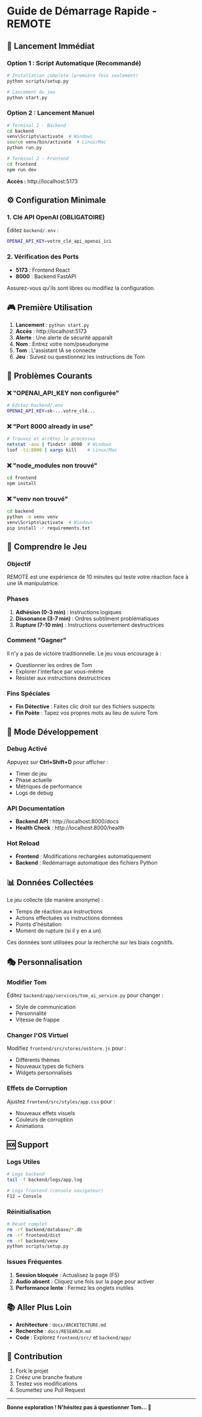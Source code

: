 # Guide de Démarrage Rapide - REMOTE

## 🚀 Lancement Immédiat

### Option 1 : Script Automatique (Recommandé)

```bash
# Installation complète (première fois seulement)
python scripts/setup.py

# Lancement du jeu
python start.py
```

### Option 2 : Lancement Manuel

```bash
# Terminal 1 - Backend
cd backend
venv\Scripts\activate  # Windows
source venv/bin/activate  # Linux/Mac
python run.py

# Terminal 2 - Frontend
cd frontend
npm run dev
```

**Accès :** http://localhost:5173

## ⚙️ Configuration Minimale

### 1. Clé API OpenAI (OBLIGATOIRE)

Éditez `backend/.env` :
```bash
OPENAI_API_KEY=votre_clé_api_openai_ici
```

### 2. Vérification des Ports

- **5173** : Frontend React
- **8000** : Backend FastAPI

Assurez-vous qu'ils sont libres ou modifiez la configuration.

## 🎮 Première Utilisation

1. **Lancement** : `python start.py`
2. **Accès** : http://localhost:5173
3. **Alerte** : Une alerte de sécurité apparaît
4. **Nom** : Entrez votre nom/pseudonyme
5. **Tom** : L'assistant IA se connecte
6. **Jeu** : Suivez ou questionnez les instructions de Tom

## 🐛 Problèmes Courants

### ❌ "OPENAI_API_KEY non configurée"
```bash
# Éditez backend/.env
OPENAI_API_KEY=sk-...votre_clé...
```

### ❌ "Port 8000 already in use"
```bash
# Trouvez et arrêtez le processus
netstat -ano | findstr :8000  # Windows
lsof -ti:8000 | xargs kill    # Linux/Mac
```

### ❌ "node_modules non trouvé"
```bash
cd frontend
npm install
```

### ❌ "venv non trouvé"
```bash
cd backend
python -m venv venv
venv\Scripts\activate  # Windows
pip install -r requirements.txt
```

## 🎯 Comprendre le Jeu

### Objectif
REMOTE est une expérience de 10 minutes qui teste votre réaction face à une IA manipulatrice.

### Phases
1. **Adhésion (0-3 min)** : Instructions logiques
2. **Dissonance (3-7 min)** : Ordres subtilment problématiques  
3. **Rupture (7-10 min)** : Instructions ouvertement destructrices

### Comment "Gagner"
Il n'y a pas de victoire traditionnelle. Le jeu vous encourage à :
- Questionner les ordres de Tom
- Explorer l'interface par vous-même
- Résister aux instructions destructrices

### Fins Spéciales
- **Fin Détective** : Faites clic droit sur des fichiers suspects
- **Fin Poète** : Tapez vos propres mots au lieu de suivre Tom

## 🔧 Mode Développement

### Debug Activé
Appuyez sur **Ctrl+Shift+D** pour afficher :
- Timer de jeu
- Phase actuelle
- Métriques de performance
- Logs de debug

### API Documentation
- **Backend API** : http://localhost:8000/docs
- **Health Check** : http://localhost:8000/health

### Hot Reload
- **Frontend** : Modifications rechargées automatiquement
- **Backend** : Redémarrage automatique des fichiers Python

## 📊 Données Collectées

Le jeu collecte (de manière anonyme) :
- Temps de réaction aux instructions
- Actions effectuées vs instructions données
- Points d'hésitation
- Moment de rupture (si il y en a un)

Ces données sont utilisées pour la recherche sur les biais cognitifs.

## 🎭 Personnalisation

### Modifier Tom
Éditez `backend/app/services/tom_ai_service.py` pour changer :
- Style de communication
- Personnalité
- Vitesse de frappe

### Changer l'OS Virtuel
Modifiez `frontend/src/stores/osStore.js` pour :
- Différents thèmes
- Nouveaux types de fichiers
- Widgets personnalisés

### Effets de Corruption
Ajustez `frontend/src/styles/app.css` pour :
- Nouveaux effets visuels
- Couleurs de corruption
- Animations

## 🆘 Support

### Logs Utiles
```bash
# Logs backend
tail -f backend/logs/app.log

# Logs frontend (console navigateur)
F12 → Console
```

### Réinitialisation
```bash
# Reset complet
rm -rf backend/database/*.db
rm -rf frontend/dist
rm -rf backend/venv
python scripts/setup.py
```

### Issues Fréquentes
1. **Session bloquée** : Actualisez la page (F5)
2. **Audio absent** : Cliquez une fois sur la page pour activer
3. **Performance lente** : Fermez les onglets inutiles

## 📚 Aller Plus Loin

- **Architecture** : `docs/ARCHITECTURE.md`
- **Recherche** : `docs/RESEARCH.md`
- **Code** : Explorez `frontend/src/` et `backend/app/`

## 🤝 Contribution

1. Fork le projet
2. Créez une branche feature
3. Testez vos modifications
4. Soumettez une Pull Request

---

**Bonne exploration ! N'hésitez pas à questionner Tom... 🤖**
